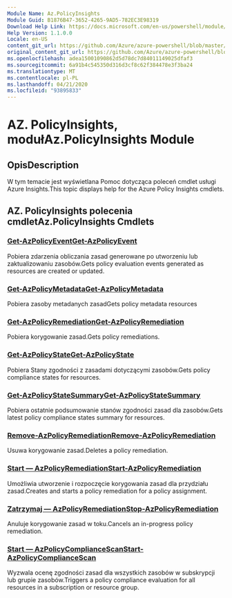 ```yaml
---
Module Name: Az.PolicyInsights
Module Guid: B1876B47-3652-4265-9AD5-782EC3E98319
Download Help Link: https://docs.microsoft.com/en-us/powershell/module/az.policyinsights
Help Version: 1.1.0.0
Locale: en-US
content_git_url: https://github.com/Azure/azure-powershell/blob/master/src/PolicyInsights/PolicyInsights/help/Az.PolicyInsights.md
original_content_git_url: https://github.com/Azure/azure-powershell/blob/master/src/PolicyInsights/PolicyInsights/help/Az.PolicyInsights.md
ms.openlocfilehash: adea15001090862d5d78dc7d84011149025dfaf3
ms.sourcegitcommit: 6a91b4c545350d316d3cf8c62f384478e3f3ba24
ms.translationtype: MT
ms.contentlocale: pl-PL
ms.lasthandoff: 04/21/2020
ms.locfileid: "93895833"
---
```

# <span data-ttu-id="5e0a6-101">AZ. PolicyInsights, moduł</span><span class="sxs-lookup"><span data-stu-id="5e0a6-101">Az.PolicyInsights Module</span></span>
## <span data-ttu-id="5e0a6-102">Opis</span><span class="sxs-lookup"><span data-stu-id="5e0a6-102">Description</span></span>
<span data-ttu-id="5e0a6-103">W tym temacie jest wyświetlana Pomoc dotycząca poleceń cmdlet usługi Azure Insights.</span><span class="sxs-lookup"><span data-stu-id="5e0a6-103">This topic displays help for the Azure Policy Insights cmdlets.</span></span>

## <span data-ttu-id="5e0a6-104">AZ. PolicyInsights polecenia cmdlet</span><span class="sxs-lookup"><span data-stu-id="5e0a6-104">Az.PolicyInsights Cmdlets</span></span>
### [<span data-ttu-id="5e0a6-105">Get-AzPolicyEvent</span><span class="sxs-lookup"><span data-stu-id="5e0a6-105">Get-AzPolicyEvent</span></span>](Get-AzPolicyEvent.md)
<span data-ttu-id="5e0a6-106">Pobiera zdarzenia obliczania zasad generowane po utworzeniu lub zaktualizowaniu zasobów.</span><span class="sxs-lookup"><span data-stu-id="5e0a6-106">Gets policy evaluation events generated as resources are created or updated.</span></span>

### [<span data-ttu-id="5e0a6-107">Get-AzPolicyMetadata</span><span class="sxs-lookup"><span data-stu-id="5e0a6-107">Get-AzPolicyMetadata</span></span>](Get-AzPolicyMetadata.md)
<span data-ttu-id="5e0a6-108">Pobiera zasoby metadanych zasad</span><span class="sxs-lookup"><span data-stu-id="5e0a6-108">Gets policy metadata resources</span></span>

### [<span data-ttu-id="5e0a6-109">Get-AzPolicyRemediation</span><span class="sxs-lookup"><span data-stu-id="5e0a6-109">Get-AzPolicyRemediation</span></span>](Get-AzPolicyRemediation.md)
<span data-ttu-id="5e0a6-110">Pobiera korygowanie zasad.</span><span class="sxs-lookup"><span data-stu-id="5e0a6-110">Gets policy remediations.</span></span>

### [<span data-ttu-id="5e0a6-111">Get-AzPolicyState</span><span class="sxs-lookup"><span data-stu-id="5e0a6-111">Get-AzPolicyState</span></span>](Get-AzPolicyState.md)
<span data-ttu-id="5e0a6-112">Pobiera Stany zgodności z zasadami dotyczącymi zasobów.</span><span class="sxs-lookup"><span data-stu-id="5e0a6-112">Gets policy compliance states for resources.</span></span>

### [<span data-ttu-id="5e0a6-113">Get-AzPolicyStateSummary</span><span class="sxs-lookup"><span data-stu-id="5e0a6-113">Get-AzPolicyStateSummary</span></span>](Get-AzPolicyStateSummary.md)
<span data-ttu-id="5e0a6-114">Pobiera ostatnie podsumowanie stanów zgodności zasad dla zasobów.</span><span class="sxs-lookup"><span data-stu-id="5e0a6-114">Gets latest policy compliance states summary for resources.</span></span>

### [<span data-ttu-id="5e0a6-115">Remove-AzPolicyRemediation</span><span class="sxs-lookup"><span data-stu-id="5e0a6-115">Remove-AzPolicyRemediation</span></span>](Remove-AzPolicyRemediation.md)
<span data-ttu-id="5e0a6-116">Usuwa korygowanie zasad.</span><span class="sxs-lookup"><span data-stu-id="5e0a6-116">Deletes a policy remediation.</span></span>

### [<span data-ttu-id="5e0a6-117">Start — AzPolicyRemediation</span><span class="sxs-lookup"><span data-stu-id="5e0a6-117">Start-AzPolicyRemediation</span></span>](Start-AzPolicyRemediation.md)
<span data-ttu-id="5e0a6-118">Umożliwia utworzenie i rozpoczęcie korygowania zasad dla przydziału zasad.</span><span class="sxs-lookup"><span data-stu-id="5e0a6-118">Creates and starts a policy remediation for a policy assignment.</span></span>

### [<span data-ttu-id="5e0a6-119">Zatrzymaj — AzPolicyRemediation</span><span class="sxs-lookup"><span data-stu-id="5e0a6-119">Stop-AzPolicyRemediation</span></span>](Stop-AzPolicyRemediation.md)
<span data-ttu-id="5e0a6-120">Anuluje korygowanie zasad w toku.</span><span class="sxs-lookup"><span data-stu-id="5e0a6-120">Cancels an in-progress policy remediation.</span></span>

### [<span data-ttu-id="5e0a6-121">Start — AzPolicyComplianceScan</span><span class="sxs-lookup"><span data-stu-id="5e0a6-121">Start-AzPolicyComplianceScan</span></span>](Start-AzPolicyComplianceScan.md)
<span data-ttu-id="5e0a6-122">Wyzwala ocenę zgodności zasad dla wszystkich zasobów w subskrypcji lub grupie zasobów.</span><span class="sxs-lookup"><span data-stu-id="5e0a6-122">Triggers a policy compliance evaluation for all resources in a subscription or resource group.</span></span>

